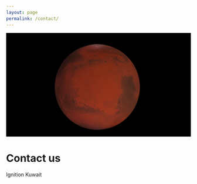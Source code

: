 ```yaml
---
layout: page
permalink: /contact/
---
```

<img src="/img/Mars.jpg" alt="Mars" loading="lazy" class="img-fluid w-100 h-auto" />

# Contact us
Ignition Kuwait
